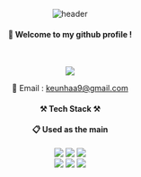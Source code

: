 <div align="center">
  
![header](https://capsule-render.vercel.app/api?type=soft&color=4169e1&height=200&section=header&text=GnabryGna&fontSize=40&fontColor=ffffff)

####  :wave: Welcome to my github profile !
<br>

<a href="" target="_blank"><img src="https://img.shields.io/badge/Instagram-E4405F?style=for-the-badge&logo=Instagram&logoColor=white"/></a>

💌 Email : keunhaa9@gmail.com


####  :hammer_and_pick: Tech Stack :hammer_and_pick:
####  :clipboard: Used as the main 
  
<img src="https://img.shields.io/badge/Python-3776AB?style=for-the-badge&logo=Python&logoColor=white">
<img src="https://img.shields.io/badge/Pytorch-EE4C2C?style=for-the-badge&logo=Pytorch&logoColor=white">
<img src="https://img.shields.io/badge/TensorFlow-FF6F00?style=for-the-badge&logo=TensorFlow&logoColor=white">
<br/>
<img src="https://img.shields.io/badge/github-181717?style=for-the-badge&logo=github&logoColor=white">
<img src="https://img.shields.io/badge/Notion-000000?style=for-the-badge&logo=Notion&logoColor=white">
<img src="https://img.shields.io/badge/Pycharm-808080?style=for-the-badge&logo=Pycharm&logoColor=white">

<!--
**GnabryGna/GnabryGna** is a ✨ _special_ ✨ repository because its `README.md` (this file) appears on your GitHub profile.

Here are some ideas to get you started:
<a href="https://www.notion.so/AI-216f919f232e47768621149e1bcebf1e?pvs=4" target="_blank"><img src="https://img.shields.io/badge/#000000-black?style=뱃지모양&logo=로고&logoColor=로고색상"/></a>
- 🔭 I’m currently working on ...
- 🌱 I’m currently learning ...
- 👯 I’m looking to collaborate on ...
- 🤔 I’m looking for help with ...
- 💬 Ask me about ...
- 📫 How to reach me: ...
- 😄 Pronouns: ...
- ⚡ Fun fact: ...
-->
